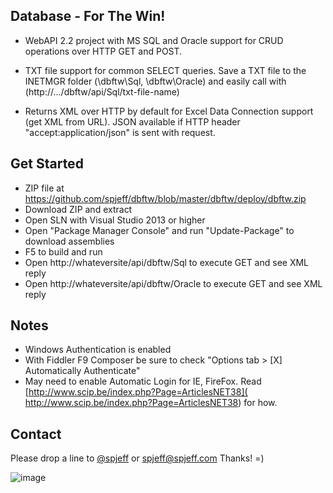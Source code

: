 ## Database - For The Win! 

* WebAPI 2.2 project with MS SQL and Oracle support for CRUD operations over HTTP GET and POST.

* TXT file support for common SELECT queries.  Save a TXT file to the INETMGR folder (\dbftw\Sql, \dbftw\Oracle) and easily call with (http://.../dbftw/api/Sql/txt-file-name) 

* Returns XML over HTTP by default for Excel Data Connection support (get XML from URL).  JSON available if HTTP header "accept:application/json" is sent with request.


## Get Started
* ZIP file at <https://github.com/spjeff/dbftw/blob/master/dbftw/deploy/dbftw.zip>
* Download ZIP and extract
* Open SLN with Visual Studio 2013 or higher
* Open "Package Manager Console" and run "Update-Package" to download assemblies
* F5 to build and run
* Open http://whateversite/api/dbftw/Sql to execute GET and see XML reply
* Open http://whateversite/api/dbftw/Oracle to execute GET and see XML reply


## Notes
* Windows Authentication is enabled
* With Fiddler F9 Composer be sure to check "Options tab > [X] Automatically Authenticate"
* May need to enable Automatic Login for IE, FireFox. Read [http://www.scip.be/index.php?Page=ArticlesNET38]( http://www.scip.be/index.php?Page=ArticlesNET38) for how.


## Contact
Please drop a line to [@spjeff](https://twitter.com/spjeff) or [spjeff@spjeff.com](mailto:spjeff@spjeff.com)
Thanks!  =)

![image](http://img.shields.io/badge/first--timers--only-friendly-blue.svg?style=flat-square)